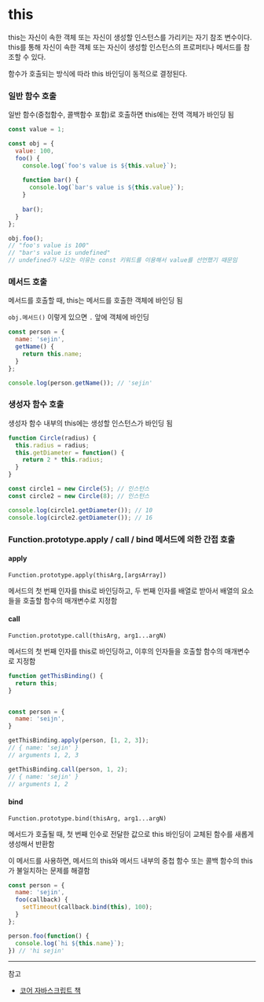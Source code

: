 # this

this는 자신이 속한 객체 또는 자신이 생성할 인스턴스를 가리키는 자기 참조 변수이다. this를 통해 자신이 속한 객체 또는 자신이 생성할 인스턴스의 프로퍼티나 메서드를 참조할 수 있다.

함수가 호출되는 방식에 따라 this 바인딩이 동적으로 결정된다.

### 일반 함수 호출

일반 함수(중첩함수, 콜백함수 포함)로 호출하면 this에는 전역 객체가 바인딩 됨

```javascript
const value = 1;

const obj = {
  value: 100,
  foo() {
    console.log(`foo's value is ${this.value}`);
    
    function bar() {
      console.log(`bar's value is ${this.value}`);
    }
    
    bar();
  }
};

obj.foo();
// "foo's value is 100"
// "bar's value is undefined"
// undefined가 나오는 이유는 const 키워드를 이용해서 value를 선언했기 때문임
```

### 메서드 호출

메서드를 호출할 때, this는 메서드를 호출한 객체에 바인딩 됨

`obj.메서드()` 이렇게 있으면 `.` 앞에 객체에 바인딩

```javascript
const person = {
  name: 'sejin',
  getName() {
    return this.name;
  }
};

console.log(person.getName()); // 'sejin'
```

### 생성자 함수 호출

생성자 함수 내부의 this에는 생성할 인스턴스가 바인딩 됨

```javascript
function Circle(radius) {
  this.radius = radius;
  this.getDiameter = function() {
    return 2 * this.radius;
  }
}

const circle1 = new Circle(5); // 인스턴스
const circle2 = new Circle(8); // 인스턴스

console.log(circle1.getDiameter()); // 10
console.log(circle2.getDiameter()); // 16
```

### Function.prototype.apply / call / bind 메서드에 의한 간접 호출

#### apply

`Function.prototype.apply(thisArg,[argsArray])`

메서드의 첫 번째 인자를 this로 바인딩하고, 두 번째 인자를 배열로 받아서 배열의 요소들을 호출할 함수의 매개변수로 지정함

#### call

`Function.prototype.call(thisArg, arg1...argN)`

메서드의 첫 번째 인자를 this로 바인딩하고, 이후의 인자들을 호출할 함수의 매개변수로 지정함

```javascript
function getThisBinding() {
  return this;
}


const person = {
  name: 'seijn',
}

getThisBinding.apply(person, [1, 2, 3]);
// { name: 'sejin' }
// arguments 1, 2, 3

getThisBinding.call(person, 1, 2);
// { name: 'sejin' }
// arguments 1, 2
```

#### bind

`Function.prototype.bind(thisArg, arg1...argN)`

메서드가 호출될 때, 첫 번째 인수로 전달한 값으로 this 바인딩이 교체된 함수를 새롭게 생성해서 반환함

이 메서드를 사용하면, 메서드의 this와 메서드 내부의 중첩 함수 또는 콜백 함수의 this가 불일치하는 문제를 해결함

```javascript
const person = {
  name: 'sejin',
  foo(callback) {
    setTimeout(callback.bind(this), 100);
  }
};

person.foo(function() {
  console.log(`hi ${this.name}`);
}) // 'hi sejin'
```

---
참고

- [코어 자바스크립트 책](https://wikibook.co.kr/corejs/)